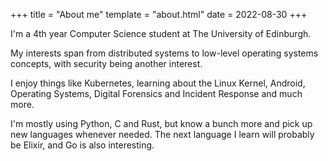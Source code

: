 +++
title = "About me"
template = "about.html"
date = 2022-08-30
+++

I'm a 4th year Computer Science student at The University of Edinburgh. 

My interests span from distributed systems to low-level operating systems concepts, with security being another interest.

I enjoy things like Kubernetes, learning about the Linux Kernel, Android, Operating Systems, Digital Forensics and Incident Response and much more. 

I'm mostly using Python, C and Rust, but know a bunch more and pick up new languages whenever needed. The next language I learn will probably be Elixir, and Go is also interesting.
